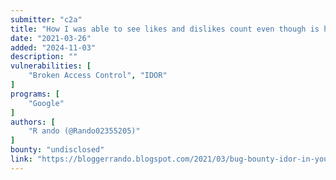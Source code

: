 ```yaml
---
submitter: "c2a"
title: "How I was able to see likes and dislikes count even though is hidden by victim | YouTube #2"
date: "2021-03-26"
added: "2024-11-03"
description: ""
vulnerabilities: [
    "Broken Access Control", "IDOR"
]
programs: [
    "Google"
]
authors: [
    "R ando (@Rando02355205)"
]
bounty: "undisclosed"
link: "https://bloggerrando.blogspot.com/2021/03/bug-bounty-idor-in-youtube-bounty.html"
---
```





